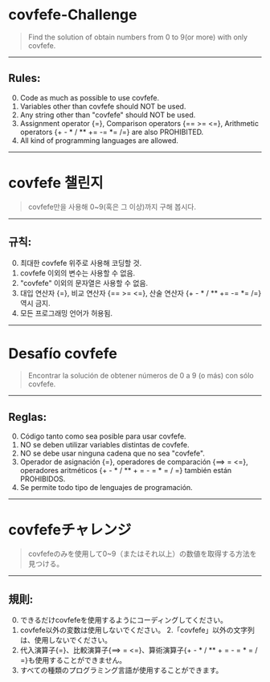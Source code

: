 # covfefe-Challenge
 > Find the solution of obtain numbers from 0 to 9(or more) with only covfefe.
---

Rules:
----------
 0. Code as much as possible to use covfefe.
 1. Variables other than covfefe should NOT be used.
 2. Any string other than "covfefe" should NOT be used.
 3. Assignment operator {=}, Comparison operators {== >= <=}, Arithmetic operators {+ - * / \** += -= *= /=} are also PROHIBITED.
 4. All kind of programming languages are allowed.


----------
# covfefe 챌린지
 > covfefe만을 사용해 0~9(혹은 그 이상)까지 구해 봅시다.
---

규칙:
----------
 0. 최대한 covfefe 위주로 사용해 코딩할 것.
 1. covfefe 이외의 변수는 사용할 수 없음.
 2. "covfefe" 이외의 문자열은 사용할 수 없음.
 3. 대입 연산자 {=}, 비교 연산자 {== >= <=}, 산술 연산자 {+ - * / \** += -= *= /=} 역시 금지.
 4. 모든 프로그래밍 언어가 허용됨.


----------
# Desafío covfefe

 > Encontrar la solución de obtener números de 0 a 9 (o más) con sólo covfefe.
---

Reglas:
----------
 0. Código tanto como sea posible para usar covfefe.
 1. NO se deben utilizar variables distintas de covfefe.
 2. NO se debe usar ninguna cadena que no sea "covfefe".
 3. Operador de asignación {=}, operadores de comparación {==> = <=}, operadores aritméticos {+ - * / \** + = - = * = / =} también están PROHIBIDOS.
 4. Se permite todo tipo de lenguajes de programación.
 

----------
# covfefeチャレンジ

 > covfefeのみを使用して0~9（またはそれ以上）の数値を取得する方法を見つける。
---

規則:
----------
 0. できるだけcovfefeを使用するようにコーディングしてください。
 1. covfefe以外の変数は使用しないでください。
 2.「covfefe」以外の文字列は、使用しないでください。
 3. 代入演算子{=}、比較演算子{==> = <=}、算術演算子{+ - * / \** + = - = * = / =}も使用することができません。
 4. すべての種類のプログラミング言語が使用することができます。


